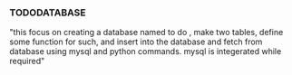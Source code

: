 ### TODODATABASE   
"this focus on creating a database named to do , make two tables, define some function for such, and insert into the database and fetch from database using mysql and python commands. mysql is integerated while required"